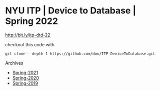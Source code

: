 # NYU ITP | Device to Database | Spring 2022

http://bit.ly/itp-dtd-22

checkout this code with 

	git clone --depth 1 https://github.com/don/ITP-DeviceToDatabase.git

Archives
 * [Spring-2021](https://github.com/don/ITP-DeviceToDatabase/tree/Spring-2021)
 * [Spring-2020](https://github.com/don/ITP-DeviceToDatabase/tree/Spring-2020)
 * [Spring-2019](https://github.com/don/ITP-DeviceToDatabase/tree/Spring-2019)



